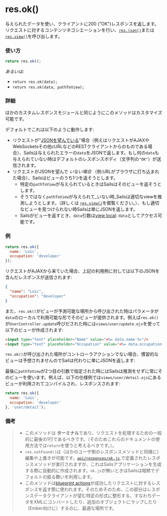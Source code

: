 # res.ok()

与えられたデータを使い、クライアントに200 ("OK")レスポンスを返します。リクエストに対するコンテンツネゴシエーションを行い、[`res.json()`](http://sailsjs.org/documentation/reference/res/res.json.html)または[`res.view()`](http://sailsjs.org/documentation/reference/res/res.view.html)を呼び出します。


### 使い方

```js
return res.ok();
```

_あるいは:_
+ `return res.ok(data);`
+ `return res.ok(data, pathToView);`


### 詳細

ほかのカスタムレスポンスモジュールと同じようにこのメソッドはカスタマイズ可能です。

デフォルトでこれは以下のように動作します:

+ リクエストが"[JSONを望んでいる](http://sailsjs.org/documentation/reference/req/req.wantsJSON.html)"場合（例えはリクエストがAJAXやWebSocketsその他cURLなどのRESTクライアントからのものである場合）、Sailsは与えられたエラーの`data`をJSONで返します。もし何の`data`も与えられていない時はデフォルトのレスポンスボディ（文字列の`"OK"`）が送信されます。
+ リクエストがJSONを望んで _いない場合_ （例:URLがブラウザに打ち込まれた場合）、Sailsはビューのうち1つを返そうとします。
  + 特定の`pathToView`が与えられているときはSailsはそのビューを返そうとします。
  + そうではなく`pathToView`が与えられて_いない時_Sailsは適切なviewを推測しようとします。（詳しくは [`res.view()`](http://sailsjs.org/documentation/reference/res/res.view.html)を御覧ください。）、もし適切なビューを見つけられない時Sailsは単にJSONを返します。
  + Sailsがビューを返すとき、`data`引数は[view local](http://sailsjs.org/documentation/concepts/Views/Locals.html): `data`としてアクセス可能です。



### 例

```javascript
return res.ok({
  name: 'Loïc',
  occupation: 'developer'
});
```


リクエストがAJAXから来ていた場合、上記の利用例に対しては以下のJSONを含んだレスポンスが送信されます:

```json
{
  "name": "Loïc",
  "occupation": "developer"
}
```


また、`res.ok()`がビューが予測可能な場所から呼び出された時はパラメータが`data`のローカルで利用可能な形でそのビューが提供されます。例えば`res.ok()`が`UserController.update`呼びだされた時には`views/user/update.ejs`を使って以下のビューが作成されます:

```html
<input type="text" placeholder="Name" value="<%= data.name %>"/>
<input type="text" placeholder="Occupation" value="<%= data.occupation %>"/>
```


`res.ok()`が呼び出された場所がコントローラアクションでない場合、慣習的なビューは予想されませんのでSailは代わりに単にJSONを返します:


最後に`pathToView`が2つ目の引数で指定された時にはSailsは推測をせずに常にそのビューを使います。例えば、以下の仕様例では`views/user/detail.ejs`にあるビューが利用されてコンパイルされ、レスポンスされます:

```javascript
return res.ok({
  name: 'Loïc',
  occupation: 'developer'
}, 'user/detail');
```



### 備考
> + このメソッドは **ターミナル**であり、リクエストを処理するための一般的に最後の1行であるべきです。（そのためこれらのドキュメントの使用方法では`return`を使うと考えるべきです。）。
>+ `res.notFound()`は（ほかのユーザ側のレスポンスメソッドと同様に）編集や上書きが可能です。[`api/responses/ok.js`](http://sailsjs.org/documentation/anatomy/myApp/api/responses/ok.js.html),で定義されたレスポンスメソッドが実行されますが、これはSailsアプリケーションを生成する際に自動的に作成されます。`ok.js`が無いときはSailsは暗黙でデフォルトの振る舞いを利用します。
>+ このメソッドは[blueprint actions](http://sailsjs.org/documentation/reference/blueprint-api?q=blueprint-actions)が成功したリクエストに対するレスポンスを返す際に使われます。そのためそのため、この部分はレスポンスデータクライアントが望む特定の形式に整形する、すなわちデータをXMLにコンバートしたり、追加のオブジェクトにラップしたり（Ember向けに）するのに、最適な場所です。







<docmeta name="uniqueID" value="resok847363">
<docmeta name="displayName" value="res.ok()">
